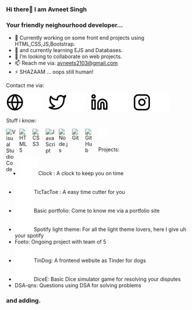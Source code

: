 ### Hi there👋 I am Avneet Singh
### Your friendly neighourhood developer...

- 🔭 Currently working on some front end projects using HTML,CSS,JS,Bootstrap.
- 🌱  and currently learning EJS and Databases.
- 👯 I’m looking to collaborate on web projects.
- 📫 Reach me via: avneets2103@gmail.com
- ⚡ SHAZAAM ... oops still human! 

Contact me via: 

[![website](./img/globe-light.svg)](https://avneets2103.github.io/Basic-portfolio-/)
[![website](./img/globe-dark.svg)](https://avneets2103.github.io/Basic-portfolio-/)
&nbsp;&nbsp;
[![website](./img/twitter-light.svg)](https://twitter.com/avneetsingh2103)
[![website](./img/twitter-dark.svg)](https://twitter.com/avneetsingh2103)
&nbsp;&nbsp;
[![website](./img/linkedin-light.svg)](https://www.linkedin.com/in/avneet-singh-5087ba214/)
[![website](./img/linkedin-dark.svg)](https://www.linkedin.com/in/avneet-singh-5087ba214/)
&nbsp;&nbsp;
[![website](./img/instagram-light.svg)](https://www.instagram.com/avneet_singh_2103/?next=%2F)
[![website](./img/instagram-dark.svg)](https://www.instagram.com/avneet_singh_2103/?next=%2F)
<br>

Stuff i know:

<img align="left" alt="Visual Studio Code" width="26px" src="https://cdn.jsdelivr.net/gh/devicons/devicon/icons/vscode/vscode-original.svg" style="padding-right:10px;" />&nbsp;&nbsp;
<img align="left" alt="HTML5" width="26px" src="https://cdn.jsdelivr.net/gh/devicons/devicon/icons/html5/html5-original.svg" style="padding-right:10px;" />
<img align="left" alt="CSS3" width="26px" src="https://cdn.jsdelivr.net/gh/devicons/devicon/icons/css3/css3-original.svg" style="padding-right:10px;" />
<img align="left" alt="JavaScript" width="26px" src="https://cdn.jsdelivr.net/gh/devicons/devicon/icons/javascript/javascript-original.svg" style="padding-right:10px;" />
<img align="left" alt="Node.js" width="26px" src="https://cdn.jsdelivr.net/gh/devicons/devicon/icons/nodejs/nodejs-original.svg" style="padding-right:10px;" />
<img align="left" alt="Git" width="26px" src="https://cdn.jsdelivr.net/gh/devicons/devicon/icons/git/git-original.svg" style="padding-right:10px;" />
<img align="left" alt="GitHub" width="26px" src="https://user-images.githubusercontent.com/3369400/139447912-e0f43f33-6d9f-45f8-be46-2df5bbc91289.png" style="padding-right:10px;" />
<img align="left" alt="Terminal" width="26px" src="./img/terminal-dark.svg" />
<br />
<br />

Projects:

- [![website](./img/globe-dark.svg)](https://avneets2103.github.io/Clocks/index.html) Clock : A clock to keep you on time
- [![website](./img/globe-dark.svg)]([https://avneets2103.github.io/TicTacToe/index.html](https://avneets2103.github.io/Tic-Tac-Toe/)) TicTacToe : A easy time cutter for you 
- [![website](./img/globe-dark.svg)](https://avneets2103.github.io/Basic-portfolio-/) Basic portfolio: Come to know me via a portfolio site 
- [![website](./img/globe-dark.svg)](https://avneets2103.github.io/spotify-light-theme/) Spotify light theme: For all the light theme lovers, here I give uh your spotify
- Foeto: Ongoing project with team of 5 
- [![website](./img/globe-dark.svg)](https://avneets2103.github.io/TinDog/) TinDog: A frontend website as Tinder for dogs
- [![website](./img/globe-dark.svg)](https://avneets2103.github.io/DiceE/) DiceE: Basic Dice simulator game for resolving your disputes
- DSA-qns: Questions using DSA for solving problems 
### and adding.
